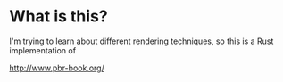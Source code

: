 # What is this?

I'm trying to learn about different rendering techniques, so this is a Rust implementation of

http://www.pbr-book.org/